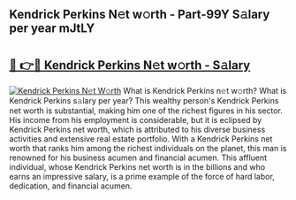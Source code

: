 ## Kendrick Perkins N𝚎t w𝚘rth - Part-99Y S𝚊lary per year mJtLY

# <h2><a href="http://gc3k07.nevu.top/?p=Kendrick+Perkins">🔗 👉🔴 Kendrick Perkins N𝚎t w𝚘rth - S𝚊lary</a></h2>

[![Kendrick Perkins N𝚎t W𝚘rth](https://i.imgur.com/Oavwk0R.jpeg)](http://gc3k07.nevu.top/?p=Kendrick+Perkins)
What is Kendrick Perkins n𝚎t w𝚘rth? What is Kendrick Perkins s𝚊lary per year?
This wealthy person's Kendrick Perkins net worth is substantial, making him one of the richest figures in his sector. His income from his employment is considerable, but it is eclipsed by Kendrick Perkins net worth, which is attributed to his diverse business activities and extensive real estate portfolio. With a Kendrick Perkins net worth that ranks him among the richest individuals on the planet, this man is renowned for his business acumen and financial acumen. This affluent individual, whose Kendrick Perkins net worth is in the billions and who earns an impressive salary, is a prime example of the force of hard labor, dedication, and financial acumen.
